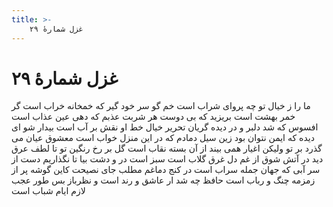 ```yaml
---
title: >-
    غزل شمارهٔ ۲۹
---
```

# غزل شمارهٔ ۲۹

ما را ز خیال تو چه پروای شراب است
خم گو سر خود گیر که خمخانه خراب است
گر خمر بهشت است بریزید که بی دوست
هر شربت عذبم که دهی عین عذاب است
افسوس که شد دلبر و در دیده گریان
تحریر خیال خط او نقش بر آب است
بیدار شو ای دیده که ایمن نتوان بود
زین سیل دمادم که در این منزل خواب است
معشوق عیان می گذرد بر تو ولیکن
اغیار همی بیند از آن بسته نقاب است
گل بر رخ رنگین تو تا لطف عرق دید
در آتش شوق از غم دل غرق گلاب است
سبز است در و دشت بیا تا نگذاریم
دست از سر آبی که جهان جمله سراب است
در کنج دماغم مطلب جای نصیحت
کاین گوشه پر از زمزمه چنگ و رباب است
حافظ چه شد ار عاشق و رند است و نظرباز
بس طور عجب لازم ایام شباب است
